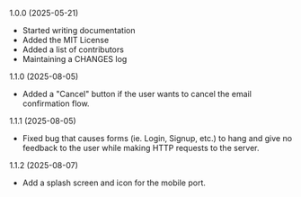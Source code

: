 1.0.0 (2025-05-21)

- Started writing documentation
- Added the MIT License
- Added a list of contributors
- Maintaining a CHANGES log

1.1.0 (2025-08-05)

- Added a "Cancel" button if the user wants to cancel the email confirmation flow.

1.1.1 (2025-08-05)

- Fixed bug that causes forms (ie. Login, Signup, etc.) to hang and give no feedback to the user while making HTTP requests to the server.

1.1.2 (2025-08-07)

- Add a splash screen and icon for the mobile port.
